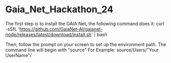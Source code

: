 # Gaia_Net_Hackathon_24

The first step is to install the GAIA Net, the following command does it:
curl -sSfL 'https://github.com/GaiaNet-AI/gaianet-node/releases/latest/download/install.sh' | bash

Then, follow the prompt on your screen to set up the environment path. The command line will begin with "source"
For Example:  source/Users/"Your UserName"/
